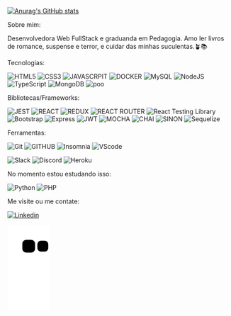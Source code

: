 [![Anurag's GitHub stats](https://github-readme-stats.vercel.app/api?username=gab0403&show_icons=true&theme=radical)](https://github.com/anuraghazra/github-readme-stats)

Sobre mim:

Desenvolvedora Web FullStack e graduanda em Pedagogia. Amo ler livros de romance, suspense e terror, e cuidar das minhas suculentas.:potted_plant::books:

Tecnologias: 

![HTML5](https://img.shields.io/badge/HTML5-E34F26?style=for-the-badge&logo=html5&logoColor=white)
![CSS3](https://img.shields.io/badge/CSS3-1572B6?style=for-the-badge&logo=css3&logoColor=white)
![JAVASCRPIT](https://img.shields.io/badge/JavaScript-323330?style=for-the-badge&logo=javascript&logoColor=F7DF1E)
![DOCKER](https://img.shields.io/badge/Docker-2CA5E0?style=for-the-badge&logo=docker&logoColor=white)
![MySQL](https://img.shields.io/badge/mysql-%2300f.svg?style=for-the-badge&logo=mysql&logoColor=white)
![NodeJS](https://img.shields.io/badge/node.js-6DA55F?style=for-the-badge&logo=node.js&logoColor=white)
![TypeScript](https://img.shields.io/badge/typescript-%23007ACC.svg?style=for-the-badge&logo=typescript&logoColor=white)
![MongoDB](https://img.shields.io/badge/-mongoDB-yellowgreen?style=for-the-badge&logo=mongodb&logoColor=white)
![poo](https://img.shields.io/badge/-POO-orange?style=for-the-badge&logo=poo&logoColor=white)

Bibliotecas/Frameworks:

![JEST](https://img.shields.io/badge/Jest-C21325?style=for-the-badge&logo=jest&logoColor=white)
![REACT](https://img.shields.io/badge/React-20232A?style=for-the-badge&logo=react&logoColor=61DAFB)
![REDUX](https://img.shields.io/badge/Redux-593D88?style=for-the-badge&logo=redux&logoColor=white)
![REACT ROUTER](https://img.shields.io/badge/React_Router-CA4245?style=for-the-badge&logo=react-router&logoColor=white)
![React Testing Library](https://img.shields.io/badge/-RTL-purple?style=for-the-badge&logo=react-testing-library&logoColor=white)
![Bootstrap](https://img.shields.io/badge/bootstrap-%23563D7C.svg?style=for-the-badge&logo=bootstrap&logoColor=white)
![Express](https://img.shields.io/badge/-EXPRESS-green?style=for-the-badge&logo=express&logoColor=white)
![JWT](https://img.shields.io/badge/-JWT-lightgrey?style=for-the-badge&logo=jwt&logoColor=white)
![MOCHA](https://img.shields.io/badge/-MOCHA-brown?style=for-the-badge&logo=mocha&logoColor=white)
![CHAI](https://img.shields.io/badge/-CHAI-red?style=for-the-badge&logo=mocha&logoColor=white)
![SINON](https://img.shields.io/badge/-SINON-green?style=for-the-badge&logo=mocha&logoColor=white)
![Sequelize](https://img.shields.io/badge/-sequelize-blue?style=for-the-badge&logo=sequelize&logoColor=white)

Ferramentas:

![Git](https://img.shields.io/badge/git-%23F05033.svg?style=for-the-badge&logo=git&logoColor=white)
![GITHUB](https://img.shields.io/badge/GitHub-100000?style=for-the-badge&logo=github&logoColor=white)
![Insomnia](https://img.shields.io/badge/Insomnia-black?style=for-the-badge&logo=insomnia&logoColor=5849BE)
![VScode](https://img.shields.io/badge/Visual_Studio_Code-0078D4?style=for-the-badge&logo=visual%20studio%20code&logoColor=white)
	
![Slack](https://img.shields.io/badge/Slack-4A154B?style=for-the-badge&logo=slack&logoColor=white)
![Discord](https://img.shields.io/badge/Discord-5865F2?style=for-the-badge&logo=discord&logoColor=white)
![Heroku](https://img.shields.io/badge/-HEROKU-purple?style=for-the-badge&logo=Heroku&logoColor=white)

No momento estou estudando isso:

![Python](https://img.shields.io/badge/-Python-blue?style=for-the-badge&logo=python&logoColor=white)
![PHP](https://img.shields.io/badge/-PHP-blue?style=for-the-badge&logo=php&logoColor=white)

Me visite ou me contate: 

[![Linkedin](https://img.shields.io/badge/LinkedIn-0077B5?style=for-the-badge&logo=linkedin&logoColor=white)](https://www.linkedin.com/in/gabrielarodrigues-dev/)

  ![Snake animation](https://github.com/rafaballerini/rafaballerini/blob/output/github-contribution-grid-snake.svg)
